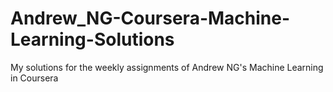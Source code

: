 # Andrew_NG-Coursera-Machine-Learning-Solutions
My solutions for the weekly assignments of Andrew NG's Machine Learning in Coursera
